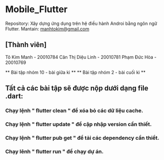 # Mobile_Flutter
Repository: Xây dựng ứng dụng trên hệ điều hành Androi bằng ngôn ngữ Flutter.
Mantain:    manhtokim@gmail.com 

## [Thành viên]
Tô Kim Manh         - 20010784
Cân Thị Diệu Linh   - 20010781
Phạm Đức Hòa        - 20010769

** Bài tập nhóm 10 - bài giữa kì **
** Bài tập nhóm 2  - bài cuối kì **

## Tất cả các bài tập sẽ được nộp dưới dạng file .dart:
###     Chạy lệnh " flutter clean " để xóa bỏ các dữ liệu cache.
###     Chạy lệnh " flutter update " để cập nhập version cần thiết.
###     Chạy lệnh " flutter pub get " để tải các dependency cần thiểt.
###     Chạy lênh " flutter run " để chạy dự án.